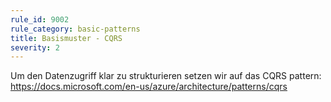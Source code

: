 ```yaml
---
rule_id: 9002
rule_category: basic-patterns
title: Basismuster - CQRS
severity: 2
---
```

Um den Datenzugriff klar zu strukturieren setzen wir auf das CQRS pattern:
https://docs.microsoft.com/en-us/azure/architecture/patterns/cqrs


